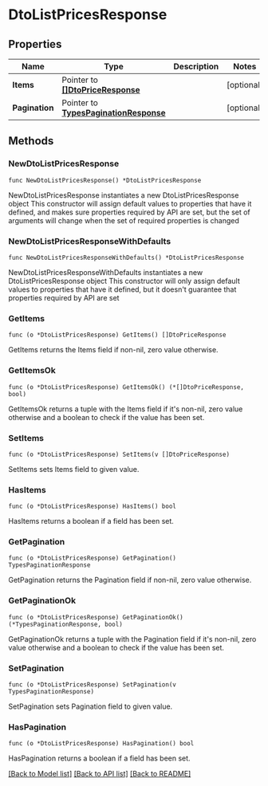 # DtoListPricesResponse

## Properties

Name | Type | Description | Notes
------------ | ------------- | ------------- | -------------
**Items** | Pointer to [**[]DtoPriceResponse**](DtoPriceResponse.md) |  | [optional] 
**Pagination** | Pointer to [**TypesPaginationResponse**](TypesPaginationResponse.md) |  | [optional] 

## Methods

### NewDtoListPricesResponse

`func NewDtoListPricesResponse() *DtoListPricesResponse`

NewDtoListPricesResponse instantiates a new DtoListPricesResponse object
This constructor will assign default values to properties that have it defined,
and makes sure properties required by API are set, but the set of arguments
will change when the set of required properties is changed

### NewDtoListPricesResponseWithDefaults

`func NewDtoListPricesResponseWithDefaults() *DtoListPricesResponse`

NewDtoListPricesResponseWithDefaults instantiates a new DtoListPricesResponse object
This constructor will only assign default values to properties that have it defined,
but it doesn't guarantee that properties required by API are set

### GetItems

`func (o *DtoListPricesResponse) GetItems() []DtoPriceResponse`

GetItems returns the Items field if non-nil, zero value otherwise.

### GetItemsOk

`func (o *DtoListPricesResponse) GetItemsOk() (*[]DtoPriceResponse, bool)`

GetItemsOk returns a tuple with the Items field if it's non-nil, zero value otherwise
and a boolean to check if the value has been set.

### SetItems

`func (o *DtoListPricesResponse) SetItems(v []DtoPriceResponse)`

SetItems sets Items field to given value.

### HasItems

`func (o *DtoListPricesResponse) HasItems() bool`

HasItems returns a boolean if a field has been set.

### GetPagination

`func (o *DtoListPricesResponse) GetPagination() TypesPaginationResponse`

GetPagination returns the Pagination field if non-nil, zero value otherwise.

### GetPaginationOk

`func (o *DtoListPricesResponse) GetPaginationOk() (*TypesPaginationResponse, bool)`

GetPaginationOk returns a tuple with the Pagination field if it's non-nil, zero value otherwise
and a boolean to check if the value has been set.

### SetPagination

`func (o *DtoListPricesResponse) SetPagination(v TypesPaginationResponse)`

SetPagination sets Pagination field to given value.

### HasPagination

`func (o *DtoListPricesResponse) HasPagination() bool`

HasPagination returns a boolean if a field has been set.


[[Back to Model list]](../README.md#documentation-for-models) [[Back to API list]](../README.md#documentation-for-api-endpoints) [[Back to README]](../README.md)


